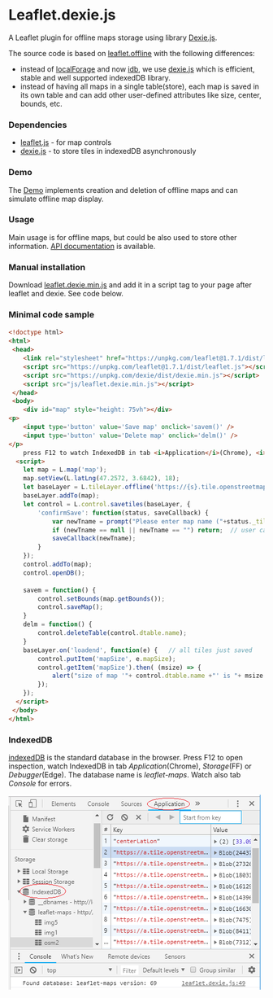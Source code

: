 Leaflet.dexie.js
================
A Leaflet plugin for offline maps storage using library [Dexie.js](https://github.com/dfahlander/Dexie.js).

The source code is based on [leaflet.offline](https://github.com/allartk/leaflet.offline) with the following differences:
- instead of [localForage](https://github.com/localForage/localForage) and now [idb](https://github.com/jakearchibald/idb), 
we use [dexie.js](https://github.com/dfahlander/Dexie.js) which is efficient, stable and well supported indexedDB library.
- instead of having all maps in a single table(store), each map is saved in its own table and can add other user-defined attributes like size, center, bounds, etc.

### Dependencies
- [leaflet.js](https://leafletjs.com/) - for map controls
- [dexie.js](https://github.com/dfahlander/Dexie.js) - to store tiles in indexedDB asynchronously

### Demo
The [Demo](https://helgasoft.github.io/leaflet.dexie/index.html) implements creation and deletion of offline maps and can simulate offline map display.

### Usage
Main usage is for offline maps, but could be also used to store other information. [API documentation](https://github.com/helgasoft/leaflet.dexie/blob/master/docs/api.md) is available.

### Manual installation
Download [leaflet.dexie.min.js](https://raw.githubusercontent.com/helgasoft/leaflet.dexie/master/dist/leaflet.dexie.min.js) and add it in a script tag to your page after leaflet and dexie. See code below.

### Minimal code sample
```html
<!doctype html>
<html>
 <head>
	<link rel="stylesheet" href="https://unpkg.com/leaflet@1.7.1/dist/leaflet.css" />
	<script src="https://unpkg.com/leaflet@1.7.1/dist/leaflet.js"></script>   
	<script src="https://unpkg.com/dexie/dist/dexie.min.js"></script>
	<script src="js/leaflet.dexie.min.js"></script>
 </head>
 <body>
	<div id="map" style="height: 75vh"></div>
<p>
	<input type='button' value='Save map' onclick='savem()' />
	<input type='button' value='Delete map' onclick='delm()' />
</p>
	press F12 to watch IndexedDB in tab <i>Application</i>(Chrome), <i>Storage</i>(FF) or <i>Debugger</i>(Edge)
  <script>
	let map = L.map('map');
	map.setView(L.latLng(47.2572, 3.6842), 18);
	let baseLayer = L.tileLayer.offline('https://{s}.tile.openstreetmap.org/{z}/{x}/{y}.png', { subdomains: 'abc', maxZoom: 18});
	baseLayer.addTo(map);
	let control = L.control.savetiles(baseLayer, {
	    'confirmSave': function(status, saveCallback) {
			var newTname = prompt("Please enter map name ("+status._tilesforSave.length+" tiles):", "");
			if (newTname == null || newTname == "") return;  // user cancelled the prompt
			saveCallback(newTname);
	    }
	});
	control.addTo(map);
	control.openDB();

	savem = function() {
		control.setBounds(map.getBounds());
		control.saveMap();
	}
	delm = function() {
		control.deleteTable(control.dtable.name);
	}
	baseLayer.on('loadend', function(e) {	// all tiles just saved
		control.putItem('mapSize', e.mapSize);
		control.getItem('mapSize').then( (msize) => {
			alert("size of map '"+ control.dtable.name +"' is "+ msize +' bytes');
		});
	});
  </script>
 </body>
</html>
```

### IndexedDB
[indexedDB](https://developer.mozilla.org/en-US/docs/Web/API/IndexedDB_API) is the standard database in the browser.
Press F12 to open inspection, watch IndexedDB in tab *Application*(Chrome), *Storage*(FF) or *Debugger*(Edge). The database name is *leaflet-maps*. Watch also tab *Console* for errors.

![indexedDB table](devtools.png)

